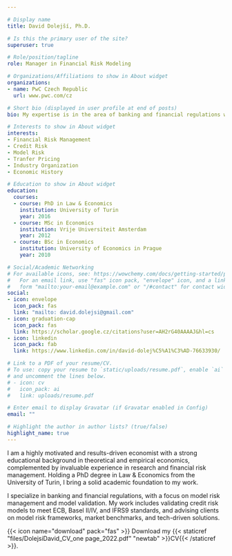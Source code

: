 ```yaml
---

# Display name
title: David Dolejší, Ph.D.

# Is this the primary user of the site?
superuser: true

# Role/position/tagline
role: Manager in Financial Risk Modeling

# Organizations/Affiliations to show in About widget
organizations:
- name: PwC Czech Republic
  url: www.pwc.com/cz

# Short bio (displayed in user profile at end of posts)
bio: My expertise is in the area of banking and financial regulations with a particular focus on model risk management and model validation. 

# Interests to show in About widget
interests:
- Financial Risk Management
- Credit Risk 
- Model Risk
- Tranfer Pricing
- Industry Organization
- Economic History

# Education to show in About widget
education:
  courses:
  - course: PhD in Law & Economics
    institution: University of Turin
    year: 2016
  - course: MSc in Economics
    institution: Vrije Universiteit Amsterdam
    year: 2012
  - course: BSc in Economics
    institution: University of Economics in Prague
    year: 2010

# Social/Academic Networking
# For available icons, see: https://wowchemy.com/docs/getting-started/page-builder/#icons
#   For an email link, use "fas" icon pack, "envelope" icon, and a link in the
#   form "mailto:your-email@example.com" or "/#contact" for contact widget.
social:
- icon: envelope
  icon_pack: fas
  link: "mailto: david.dolejsi@gmail.com"
- icon: graduation-cap
  icon_pack: fas
  link: https://scholar.google.cz/citations?user=AH2rG40AAAAJ&hl=cs
- icon: linkedin
  icon_pack: fab
  link: https://www.linkedin.com/in/david-dolej%C5%A1%C3%AD-76633930/

# Link to a PDF of your resume/CV.
# To use: copy your resume to `static/uploads/resume.pdf`, enable `ai` icons in `params.toml`, 
# and uncomment the lines below.
# - icon: cv
#   icon_pack: ai
#   link: uploads/resume.pdf

# Enter email to display Gravatar (if Gravatar enabled in Config)
email: ""

# Highlight the author in author lists? (true/false)
highlight_name: true
---
```


I am a highly motivated and results-driven economist with a strong educational 
background in theoretical and empirical economics, complemented by invaluable 
experience in research and financial risk management. 
Holding a PhD degree in Law & Economics from the University of Turin, 
I bring a solid academic foundation to my work.

I specialize in banking and financial regulations, 
with a focus on model risk management and model validation. 
My work includes validating credit risk models to meet ECB, Basel II/IV, and IFRS9 standards, 
and advising clients on model risk frameworks, market benchmarks, and tech-driven solutions.

{{< icon name="download" pack="fas" >}} Download my {{< staticref "files/DolejsiDavid_CV_one page_2022.pdf" "newtab" >}}CV{{< /staticref >}}.

